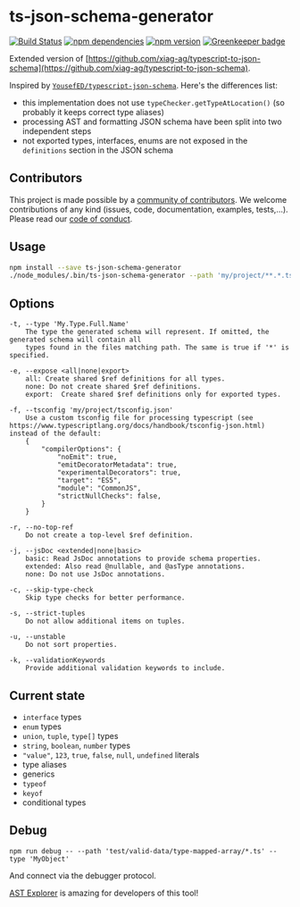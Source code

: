 # ts-json-schema-generator

[![Build Status](https://dev.azure.com/vega-vis/ts-json-schema-generator/_apis/build/status/vega.ts-json-schema-generator)](https://dev.azure.com/vega-vis/ts-json-schema-generator/_build/latest?definitionId=3)
[![npm dependencies](https://david-dm.org/vega/ts-json-schema-generator.svg)](https://www.npmjs.com/package/ts-json-schema-generator)
[![npm version](https://img.shields.io/npm/v/ts-json-schema-generator.svg)](https://www.npmjs.com/package/ts-json-schema-generator) [![Greenkeeper badge](https://badges.greenkeeper.io/vega/ts-json-schema-generator.svg)](https://greenkeeper.io/)

Extended version of [https://github.com/xiag-ag/typescript-to-json-schema](https://github.com/xiag-ag/typescript-to-json-schema).

Inspired by [`YousefED/typescript-json-schema`](https://github.com/YousefED/typescript-json-schema). Here's the differences list:

* this implementation does not use `typeChecker.getTypeAtLocation()` (so probably it keeps correct type aliases)
* processing AST and formatting JSON schema have been split into two independent steps
* not exported types, interfaces, enums are not exposed in the `definitions` section in the JSON schema

## Contributors

This project is made possible by a [community of contributors](https://github.com/vega/ts-json-schema-generator/graphs/contributors). We welcome contributions of any kind (issues, code, documentation, examples, tests,...). Please read our [code of conduct](https://github.com/vega/vega/blob/master/CODE_OF_CONDUCT.md).

## Usage

```bash
npm install --save ts-json-schema-generator
./node_modules/.bin/ts-json-schema-generator --path 'my/project/**.*.ts' --type 'My.Type.Full.Name'
```

## Options

```
-t, --type 'My.Type.Full.Name'
    The type the generated schema will represent. If omitted, the generated schema will contain all
    types found in the files matching path. The same is true if '*' is specified.

-e, --expose <all|none|export>
    all: Create shared $ref definitions for all types.
    none: Do not create shared $ref definitions.
    export:  Create shared $ref definitions only for exported types.

-f, --tsconfig 'my/project/tsconfig.json'
    Use a custom tsconfig file for processing typescript (see https://www.typescriptlang.org/docs/handbook/tsconfig-json.html) instead of the default:
    {
        "compilerOptions": {
            "noEmit": true,
            "emitDecoratorMetadata": true,
            "experimentalDecorators": true,
            "target": "ES5",
            "module": "CommonJS",
            "strictNullChecks": false,
        }
    }

-r, --no-top-ref
    Do not create a top-level $ref definition.

-j, --jsDoc <extended|none|basic>
    basic: Read JsDoc annotations to provide schema properties.
    extended: Also read @nullable, and @asType annotations.
    none: Do not use JsDoc annotations.

-c, --skip-type-check
    Skip type checks for better performance.

-s, --strict-tuples
    Do not allow additional items on tuples.

-u, --unstable
    Do not sort properties.

-k, --validationKeywords
    Provide additional validation keywords to include.
```


## Current state

* `interface` types
* `enum` types
* `union`, `tuple`, `type[]` types
* `string`, `boolean`, `number` types
* `"value"`, `123`, `true`, `false`, `null`, `undefined` literals
* type aliases
* generics
* `typeof`
* `keyof`
* conditional types

## Debug

`npm run debug -- --path 'test/valid-data/type-mapped-array/*.ts' --type 'MyObject'`

And connect via the debugger protocol.

[AST Explorer](https://astexplorer.net/) is amazing for developers of this tool!

